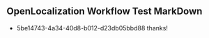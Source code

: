 ## OpenLocalization Workflow Test MarkDown
* 5be14743-4a34-40d8-b012-d23db05bbd88 thanks!

<!--HONumber=Aug16_HO4-->


